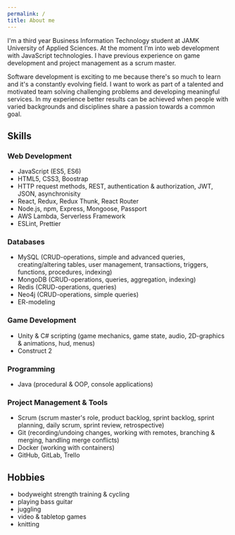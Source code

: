 ```yaml
---
permalink: /
title: About me
---
```


I'm a third year Business Information Technology student at JAMK University of Applied Sciences. At the moment I'm into web development with JavaScript technologies. I have previous experience on game development and project management as a scrum master. 

Software development is exciting to me because there's so much to learn and it's a constantly evolving field. I want to work as part of a talented and motivated team solving challenging problems and developing meaningful services. In my experience better results can be achieved when people with varied backgrounds and disciplines share a passion towards a common goal.

## Skills

### Web Development

- JavaScript (ES5, ES6)
- HTML5, CSS3, Boostrap
- HTTP request methods, REST, authentication & authorization, JWT, JSON, asynchronisity
- React, Redux, Redux Thunk, React Router
- Node.js, npm, Express, Mongoose, Passport
- AWS Lambda, Serverless Framework
- ESLint, Prettier

### Databases

- MySQL (CRUD-operations, simple and advanced queries, creating/altering tables, user management, transactions, triggers, functions, procedures, indexing)
- MongoDB (CRUD-operations, queries, aggregation, indexing)
- Redis (CRUD-operations, queries)
- Neo4j (CRUD-operations, simple queries)
- ER-modeling

### Game Development

- Unity & C# scripting (game mechanics, game state, audio, 2D-graphics & animations, hud, menus)
- Construct 2

### Programming

- Java (procedural & OOP, console applications)

### Project Management & Tools

- Scrum (scrum master's role, product backlog, sprint backlog, sprint planning, daily scrum, sprint review, retrospective)
- Git (recording/undoing changes, working with remotes, branching & merging, handling merge conflicts)
- Docker (working with containers)
- GitHub, GitLab, Trello

## Hobbies

- bodyweight strength training & cycling
- playing bass guitar
- juggling
- video & tabletop games
- knitting
